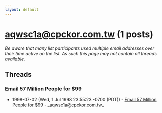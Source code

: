 ```yaml
---
layout: default
---
```


# aqwsc1a@cpckor.com.tw (1 posts)

_Be aware that many list participants used multiple email addresses over their time active on the list. As such this page may not contain all threads available._

## Threads

### Email 57 Million People for $99
+ 1998-07-02 (Wed, 1 Jul 1998 23:55:23 -0700 (PDT)) - [Email 57 Million People for $99](/archive/1998/07/ed6bf53b0eaba7c379915d48235e4572e1ad430bb83e313a6ec43e3940b4e7e9) - _aqwsc1a@cpckor.com.tw_


